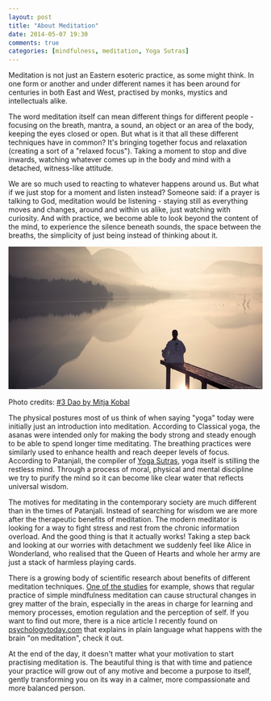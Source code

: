 ```yaml
---
layout: post
title: "About Meditation"
date: 2014-05-07 19:30
comments: true
categories: [mindfulness, meditation, Yoga Sutras]
---
```


Meditation is not just an Eastern esoteric practice, as some might think. In one form or another and under different names it has been around for centuries in both East and West, practised by monks, mystics and intellectuals alike. 

The word meditation itself can mean different things for different people - focusing on the breath, mantra, a sound, an object or an area of the body, keeping the eyes closed or open. But what is it that all these different techniques have in common? It's bringing together focus and relaxation (creating a sort of a "relaxed focus"). Taking a moment to stop and dive inwards, watching whatever comes up in the body and mind with a detached, witness-like attitude. 

We are so much used to reacting to whatever happens around us. But what if we just stop for a moment and listen instead? Someone said: if a prayer is talking to God, meditation would be listening - staying still as everything moves and changes, around and within us alike, just watching with curiosity. And with practice, we become able to look beyond the content of the mind, to experience the silence beneath sounds, the space between the breaths, the simplicity of just being instead of thinking about it.

<p class="centeredimage"><img src="/images/silence_over_the_water_1.jpg" alt="a man meditating by the lake"></img></p>

Photo credits: [#3 Dao by Mitja Kobal](http://www.flickr.com/photos/cwithe/4820792641/in/photostream/)

The physical postures most of us think of when saying "yoga" today were initially just an introduction into meditation. According to Classical yoga, the asanas were intended only for making the body strong and steady enough to be able to spend longer time meditating. The breathing practices were similarly used to enhance health and reach deeper levels of focus. According to Patanjali, the compiler of [Yoga Sutras](http://www.athayog.me.uk/sutra_ch1n.html), yoga itself is stilling the restless mind. Through a process of moral, physical and mental discipline we try to purify the mind so it can become like clear water that reflects universal wisdom.

The motives for meditating in the contemporary society are much different than in the times of Patanjali. Instead of searching for wisdom we are more after the therapeutic benefits of meditation. The modern meditator is looking for a way to fight stress and rest from the chronic information overload. And the good thing is that it actually works! Taking a step back and looking at our worries with detachment we suddenly feel like Alice in Wonderland, who realised that the Queen of Hearts and whole her army are just a stack of harmless playing cards. 

There is a growing body of scientific research about benefits of different meditation techniques. [One of the studies](http://www.ncbi.nlm.nih.gov/pmc/articles/PMC3004979/) for example, shows that regular practice of simple mindfulness meditation can cause structural changes in grey matter of the brain, especially in the areas in charge for learning and memory processes, emotion regulation and the perception of self. If you want to find out more, there is a nice article I recently found on [psychologytoday.com](http://www.psychologytoday.com/blog/use-your-mind-change-your-brain/201305/is-your-brain-meditation) that explains in plain language what happens with the brain "on meditation", check it out. 

At the end of the day, it doesn't matter what your motivation to start practising meditation is. The beautiful thing is that with time and patience your practice will grow out of any motive and become a purpose to itself, gently transforming you on its way in a calmer, more compassionate and more balanced person.

  
  
